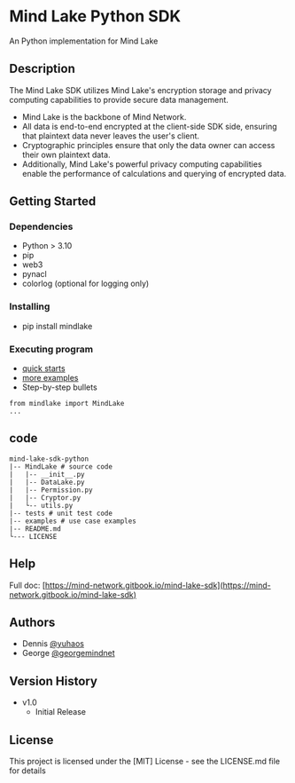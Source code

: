 # Mind Lake Python SDK

An Python implementation for Mind Lake

## Description

The Mind Lake SDK utilizes Mind Lake's encryption storage and privacy computing capabilities to provide secure data management. 
* Mind Lake is the backbone of Mind Network. 
* All data is end-to-end encrypted at the client-side SDK side, ensuring that plaintext data never leaves the user's client. 
* Cryptographic principles ensure that only the data owner can access their own plaintext data. 
* Additionally, Mind Lake's powerful privacy computing capabilities enable the performance of calculations and querying of encrypted data.

## Getting Started

### Dependencies

* Python > 3.10
* pip
* web3
* pynacl
* colorlog (optional for logging only) 

### Installing

* pip install mindlake

### Executing program

* [quick starts](https://mind-network.gitbook.io/mind-lake-sdk/get-started)
* [more examples](https://mind-network.gitbook.io/mind-lake-sdk/use-cases)
* Step-by-step bullets
```
from mindlake import MindLake
...
```

## code
```
mind-lake-sdk-python
|-- MindLake # source code
|   |-- __init__.py
|   |-- DataLake.py
|   |-- Permission.py
|   |-- Cryptor.py
|   └-- utils.py
|-- tests # unit test code
|-- examples # use case examples
|-- README.md
└--- LICENSE

```

## Help

Full doc: [https://mind-network.gitbook.io/mind-lake-sdk](https://mind-network.gitbook.io/mind-lake-sdk) 

## Authors
 
* Dennis [@yuhaos](https://twitter.com/yuhaos)
* George [@georgemindnet](https://twitter.com/georgemindnet)

## Version History

* v1.0
    * Initial Release

## License

This project is licensed under the [MIT] License - see the LICENSE.md file for details
